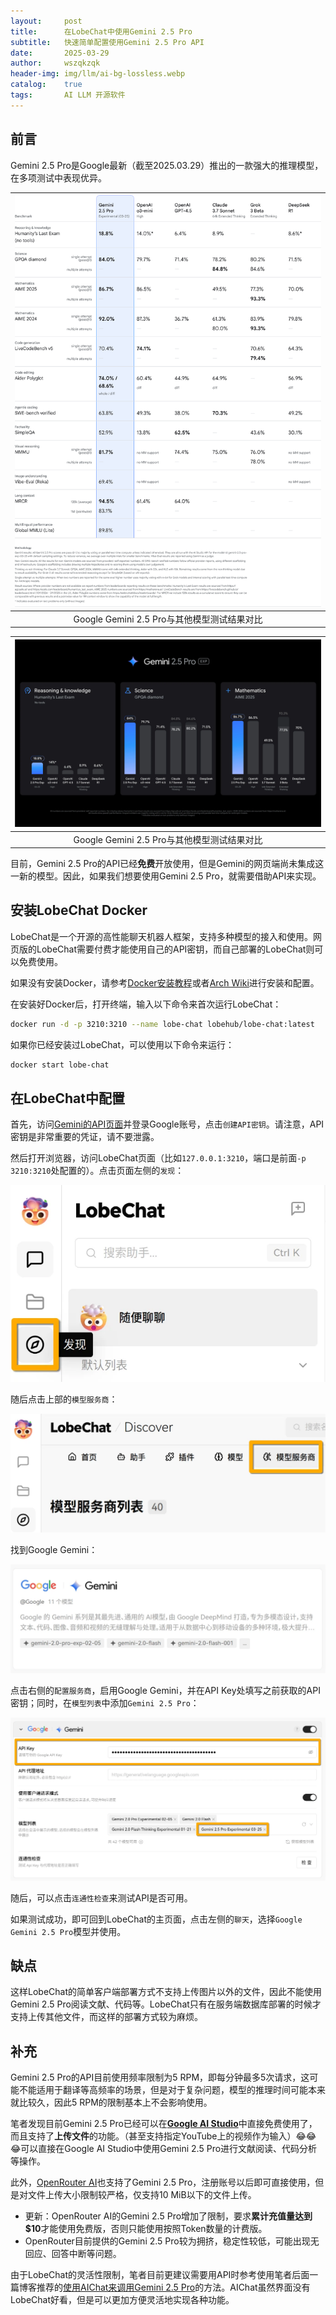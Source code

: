 ```yaml
---
layout:     post
title:      在LobeChat中使用Gemini 2.5 Pro
subtitle:   快速简单配置使用Gemini 2.5 Pro API
date:       2025-03-29
author:     wszqkzqk
header-img: img/llm/ai-bg-lossless.webp
catalog:    true
tags:       AI LLM 开源软件
---
```


## 前言

Gemini 2.5 Pro是Google最新（截至2025.03.29）推出的一款强大的推理模型，在多项测试中表现优异。

|[![#~/img/llm/gemini_benchmarks_cropped_light2x_1PPmDuP.webp](/img/llm/gemini_benchmarks_cropped_light2x_1PPmDuP.webp)](/img/llm/gemini_benchmarks_cropped_light2x_1PPmDuP.webp)|
|:----:|
|Google Gemini 2.5 Pro与其他模型测试结果对比|

|[![#~/img/llm/final_2.5_blog_1.original.webp](/img/llm/final_2.5_blog_1.original.webp)](/img/llm/final_2.5_blog_1.original.webp)|
|:----:|
|Google Gemini 2.5 Pro与其他模型测试结果对比|

目前，Gemini 2.5 Pro的API已经**免费**开放使用，但是Gemini的网页端尚未集成这一新的模型。因此，如果我们想要使用Gemini 2.5 Pro，就需要借助API来实现。

## 安装LobeChat Docker

LobeChat是一个开源的高性能聊天机器人框架，支持多种模型的接入和使用。网页版的LobeChat需要付费才能使用自己的API密钥，而自己部署的LobeChat则可以免费使用。

如果没有安装Docker，请参考[Docker安装教程](https://www.docker.com/get-started)或者[Arch Wiki](https://wiki.archlinux.org/title/Docker)进行安装和配置。

在安装好Docker后，打开终端，输入以下命令来首次运行LobeChat：

```bash
docker run -d -p 3210:3210 --name lobe-chat lobehub/lobe-chat:latest
```

如果你已经安装过LobeChat，可以使用以下命令来运行：

```bash
docker start lobe-chat
```

## 在LobeChat中配置

首先，访问[Gemini的API页面](https://aistudio.google.com/app/apikey)并登录Google账号，点击`创建API密钥`。请注意，API密钥是非常重要的凭证，请不要泄露。

然后打开浏览器，访问LobeChat页面（比如`127.0.0.1:3210`，端口是前面`-p 3210:3210`处配置的）。点击页面左侧的`发现`：

[![#~/img/llm/lobechat-discover.webp](/img/llm/lobechat-discover.webp)](/img/llm/lobechat-discover.webp)

随后点击上部的`模型服务商`：

[![#~/img/llm/lobechat-providers.webp](/img/llm/lobechat-providers.webp)](/img/llm/lobechat-providers.webp)


找到Google Gemini：

[![#~/img/llm/lobechat-provider-google-gemini.webp](/img/llm/lobechat-provider-google-gemini.webp)](/img/llm/lobechat-provider-google-gemini.webp)

点击右侧的`配置服务商`，启用Google Gemini，并在API Key处填写之前获取的API密钥；同时，在`模型列表`中添加`Gemini 2.5 Pro`：

[![#~/img/llm/lobechat-gemini-config.webp](/img/llm/lobechat-gemini-config.webp)](/img/llm/lobechat-gemini-config.webp)

随后，可以点击`连通性检查`来测试API是否可用。

如果测试成功，即可回到LobeChat的主页面，点击左侧的`聊天`，选择`Google Gemini 2.5 Pro`模型并使用。

## 缺点

这样LobeChat的简单客户端部署方式不支持上传图片以外的文件，因此不能使用Gemini 2.5 Pro阅读文献、代码等。LobeChat只有在服务端数据库部署的时候才支持上传其他文件，而这样的部署方式较为麻烦。

## 补充

Gemini 2.5 Pro的API目前使用频率限制为5 RPM，即每分钟最多5次请求，这可能不能适用于翻译等高频率的场景，但是对于复杂问题，模型的推理时间可能本来就比较久，因此5 RPM的限制基本上不会影响使用。

笔者发现目前Gemini 2.5 Pro已经可以在[**Google AI Studio**](https://aistudio.google.com/)中直接免费使用了，而且支持了**上传文件**的功能。（甚至支持指定YouTube上的视频作为输入）😂😂😂可以直接在Google AI Studio中使用Gemini 2.5 Pro进行文献阅读、代码分析等操作。

此外，[OpenRouter AI](https://openrouter.ai)也支持了Gemini 2.5 Pro，注册账号以后即可直接使用，但是对文件上传大小限制较严格，仅支持10 MiB以下的文件上传。
* 更新：OpenRouter AI的Gemini 2.5 Pro增加了限制，要求**累计充值量达到$10**才能使用免费版，否则只能使用按照Token数量的计费版。
* OpenRouter目前提供的Gemini 2.5 Pro较为拥挤，稳定性较低，可能出现无回应、回答中断等问题。

由于LobeChat的灵活性限制，笔者目前更建议需要用API时参考使用笔者后面一篇博客推荐的[使用AIChat来调用Gemini 2.5 Pro](https://wszqkzqk.github.io/2025/03/30/config-and-use-aichat/)的方法。AIChat虽然界面没有LobeChat好看，但是可以更加方便灵活地实现各种功能。
